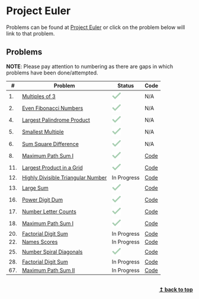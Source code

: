 # Project Euler

<a id="top"></a>

Problems can be found at [Project Euler](https://projecteuler.net) or click on the problem below will link to that problem.



## Problems
**NOTE**: Please pay attention to numbering as there are gaps in which problems have been done/attempted.


| #   | Problem                                                                   | Status                              | Code                                                      |
| --- | ------------------------------------------------------------------------- | ----------------------------------- | --------------------------------------------------------- |
| 1.  | [Multiples of 3](https://projecteuler.net/problem=1)                      | ![](assets/icons8-checkmark-25.png) | N/A                                                       |
| 2.  | [Even Fibonacci Numbers](https://projecteuler.net/problem=2)              | ![](assets/icons8-checkmark-25.png) | N/A                                                       |
| 4.  | [Largest Palindrome Product](https://projecteuler.net/problem=4)          | ![](assets/icons8-checkmark-25.png) | N/A                                                       |
| 5.  | [Smallest Multiple](https://projecteuler.net/problem=5)                   | ![](assets/icons8-checkmark-25.png) | N/A                                                       |
| 6.  | [Sum Square Difference](https://projecteuler.net/problem=6)               | ![](assets/icons8-checkmark-25.png) | N/A                                                       |
| 8.  | [Maximum Path Sum I](https://projecteuler.net/problem=8)                  | ![](assets/icons8-checkmark-25.png) | [Code](problems/pe-08-largestproductinaseries.py)         |
| 11. | [Largest Product in a Grid](https://projecteuler.net/problem=11)          | ![](assets/icons8-checkmark-25.png) | [Code](pe-11-largestprodofgrid.py)                        |
| 12. | [Highly Divisible Triangular Number](https://projecteuler.net/problem=12) | In Progress                         | [Code](problems/pe-12-highlydivisibletriangularnumber.py) |
| 13. | [Large Sum](https://projecteuler.net/problem=13)                          | ![](assets/icons8-checkmark-25.png) | [Code](problems/pe-13-largesum.py)                        |
| 16. | [Power Digit Dum](https://projecteuler.net/problem=16)                    | ![](assets/icons8-checkmark-25.png) | [Code](problems/pe-16-powerdigitsum.py)                   |
| 17. | [Number Letter Counts](https://projecteuler.net/problem=17)               | ![](assets/icons8-checkmark-25.png) | [Code](problems/pe-17-numberlettercounts.py)              |
| 18. | [Maximum Path Sum I](https://projecteuler.net/problem=18)                 | ![](assets/icons8-checkmark-25.png) | [Code](problems/pe-18-maxpathsum.py)                      |
| 20. | [Factorial Digit Sum](https://projecteuler.net/problem=20)                | In Progress                         | [Code](problems/pe-20-factorialdigitsum.py)               |
| 22. | [Names Scores](https://projecteuler.net/problem=22)                       | In Progress                         | [Code](problems/pe-22-namesscore.py)                      |
| 25. | [Number Spiral Diagonals](https://projecteuler.net/problem=25)            | ![](assets/icons8-checkmark-25.png) | [Code](problems/pe-25-fibtothousanddigits.py)             |
| 28. | [Factorial Digit Sum](https://projecteuler.net/problem=28)                | In Progress                         | [Code](problems/pe-28-numberspiraldiagonals.py)           |
| 67. | [Maximum Path Sum II](https://projecteuler.net/problem=67)                | In Progress                         | [Code](problems/pe-67-Maximumpathsumii.py)                |

<br>
<div align="right">
    <b><a href="#top">↥ back to top</a></b>
</div>
<br>
